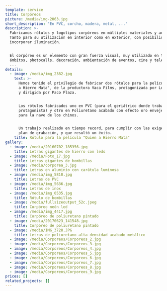 ```yaml
---
template: service
title: Corpóreos
picture: /media/img-2063.jpg
short_description: 'En PVC, corcho, madera, metal, ...'
description: >-
  Fabricamos rótulos y logotipos corpóreos en múltiples materiales y acabados.
  Tanto para su utilización en interior como en exterior, con posibilidad de
  incorporar iluminación.


  El corpóreo es un elemento con gran fuerza visual, muy utilizado en todos los
  ámbitos, photocalls, decoración, ambientación de eventos, cine y televisión,
  ...
details:
  - image: /media/img_2382.jpg
    text: >-
      Hemos tenido el privilegio de fabricar dos rótulos para la película "Quién
      a Hierro Mata", de la productora Vaca Films, protagonizada por Luis Tosar
      y dirigida por Paco Plaza.


      Los rótulos fabricados uno en PVC (para el geriátrico donde trabaja el
      protagonista) y otro en Poliuretano acabado con efecto oro envejecido,
      para la nave de los chinos.


      Un trabajo realizado en tiempo record, para cumplir con las exigencias del
      plan de grabación, y que resultó un éxito.
    title: Rótulo para la película "Quien a Hierro Mata"
gallery:
  - image: /media/20160702_185356.jpg
    title: Letras gigantes de hierro con leds
  - image: /media/Foto_17.jpg
    title: Letras gigantes de bombillas
  - image: /media/corporea_3.jpg
    title: Letras en aluminio con carátula luminosa
  - image: /media/img_5810.jpg
    title: Letras de PVC
  - image: /media/img_5636.jpg
    title: Letras de inox
  - image: /media/img_0535.jpg
    title: Rótulo de bombillas
  - image: /media/fullsizeoutput_52c.jpeg
    title: Corpóreo neón led
  - image: /media/img_4417.jpg
    title: Corpóreo de poliuretano pintado
  - image: /media/20170623_141548.jpg
    title: Corpóreo de poliuretano pintado
  - image: /media/IMG_3728.JPG
    title: Letras de poliuretano alta densidad acabado metálico
  - image: /media/Corporeos/Corporeos_2.jpg
  - image: /media/Corporeos/Corporeos_3.jpg
  - image: /media/Corporeos/Corporeos_4.jpg
  - image: /media/Corporeos/Corporeos_5.jpg
  - image: /media/Corporeos/Corporeos_6.jpg
  - image: /media/Corporeos/Corporeos_7.jpg
  - image: /media/Corporeos/Corporeos_8.jpg
  - image: /media/Corporeos/Corporeos_9.jpg
prices: []
related_projects: []
---
```

